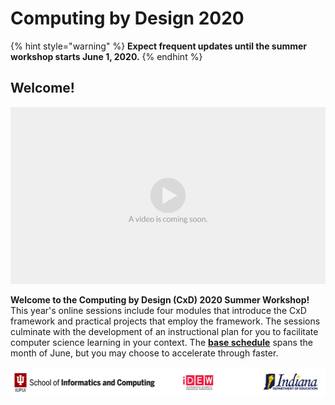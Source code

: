 # Computing by Design 2020

{% hint style="warning" %}
**Expect frequent updates until the summer workshop starts June 1, 2020.** 
{% endhint %}

## Welcome!

![](.gitbook/assets/vidcoming.png)

**Welcome to the Computing by Design \(CxD\) 2020 Summer Workshop!** This year's online sessions include four modules that introduce the CxD framework and practical projects that employ the framework. The sessions culminate with the development of an instructional plan for you to facilitate computer science learning in your context. The [**base schedule**](schedule.md) spans the month of June, but you may choose to accelerate through faster.

![](.gitbook/assets/orgsbanner.png)

